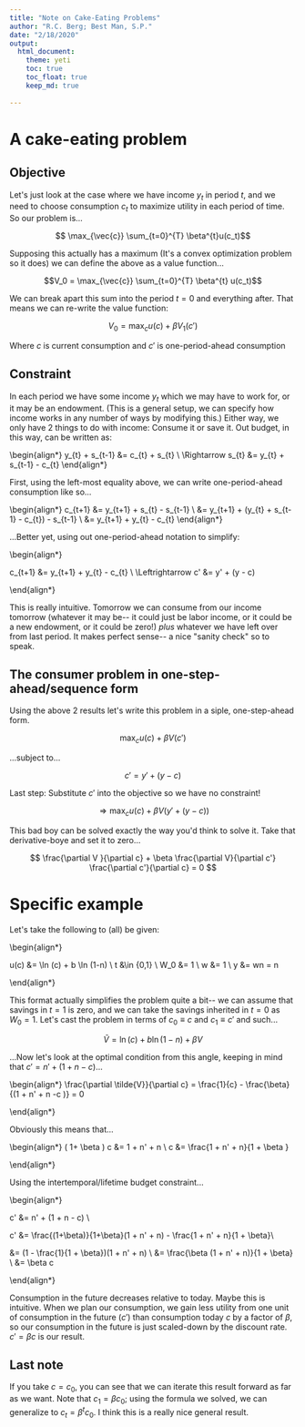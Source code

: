 ```yaml
---
title: "Note on Cake-Eating Problems"
author: "R.C. Berg; Best Man, S.P."
date: "2/18/2020"
output: 
  html_document:
    theme: yeti
    toc: true
    toc_float: true
    keep_md: true
  
---
```




# A cake-eating problem

## Objective

Let's just look at the case where we have income $y_t$ in period $t$, and we need to choose consumption $c_t$ to maximize utility in each period of time. So our problem is...

$$ \max_{\vec{c}} \sum_{t=0}^{T} \beta^{t}u(c_t)$$ 

Supposing this actually has a maximum (It's a convex optimization problem so it does) we can define the above as a value function...

$$V_0 = \max_{\vec{c}} \sum_{t=0}^{T} \beta^{t} u(c_t)$$

We can break apart this sum into the period $t=0$ and everything after. That means we can re-write the value function:

$$V_0 = \max_{c} u(c) + \beta V_{1}(c')$$

Where $c$ is current consumption and $c'$ is one-period-ahead consumption

## Constraint

In each period we have some income $y_t$ which we may have to work for, or it may be an endowment. (This is a general setup, we can specify how income works in any number of ways by modifying this.) Either way, we only have 2 things to do with income: Consume it or save it. Out budget, in this way, can be written as:

\begin{align*} y_{t} + s_{t-1} &= c_{t} + s_{t} \\ \Rightarrow s_{t} &= y_{t} + s_{t-1} - c_{t}
\end{align*}

First, using the left-most equality above, we can write one-period-ahead consumption like so...

\begin{align*} c_{t+1} &= y_{t+1} + s_{t} - s_{t-1} \\ &= y_{t+1} + (y_{t} + s_{t-1} - c_{t})  - s_{t-1} \\ &= y_{t+1} + y_{t} - c_{t}
\end{align*}

...Better yet, using out one-period-ahead notation to simplify:

\begin{align*}

c_{t+1} &= y_{t+1} + y_{t} - c_{t} \\
\Leftrightarrow c' &= y' + (y - c)

\end{align*}

This is really intuitive. Tomorrow we can consume from our income tomorrow (whatever it may be-- it could just be labor income, or it could be a new endowment, or it could be zero!) *plus* whatever we have left over from last period. It makes perfect sense-- a nice "sanity check" so to speak.

## The consumer problem in one-step-ahead/sequence form

Using the above 2 results let's write this problem in a siple, one-step-ahead form.

$$ \max_{c} u(c) + \beta V(c')$$

...subject to...

$$ c' =  y' + (y - c)$$

Last step: Substitute $c'$ into the objective so we have no constraint!

$$ \Rightarrow \max_{c} u(c) + \beta V(y' + (y - c))$$

This bad boy can be solved exactly the way you'd think to solve it. Take that derivative-boye and set it to zero...

$$ \frac{\partial V }{\partial c} + \beta \frac{\partial V}{\partial c'} \frac{\partial c'}{\partial c} = 0 $$

# Specific example

Let's take the following to (all) be given:

\begin{align*}

u(c) &= \ln (c) + b \ln (1-n) \\
t &\in \{0,1\} \\
W_0 &= 1 \\
w &= 1 \\ 
y &= wn = n 

\end{align*}

This format actually simplifies the problem quite a bit-- we can assume that savings in  $t=1$ is zero, and we can take the savings inherited in $t=0$ as $W_0 = 1$. Let's cast the problem in terms of $c_0 \equiv c$ and $c_1 \equiv c'$ and such...

$$ \tilde{V} = \ln (c) + b \ln (1-n) + \beta V $$

...Now let's look at the optimal condition from this angle, keeping in mind that $c' = n' + (1 + n - c)$...

\begin{align*} \frac{\partial \tilde{V}}{\partial c} = \frac{1}{c} - \frac{\beta}{(1 + n' + n -c )} = 0 

\end{align*}

Obviously this means that...

\begin{align*} 
( 1+ \beta ) c &= 1 + n' + n \\
c &= \frac{1 + n' + n}{1 + \beta }

\end{align*}

Using the intertemporal/lifetime budget constraint...

\begin{align*}

 c' &=  n' + (1 + n - c) \\
 
c' &= \frac{(1+\beta)}{1+\beta}(1 + n' + n) - \frac{1 + n' + n}{1 + \beta}\\ 

&= (1 - \frac{1}{1 + \beta})(1 + n' + n) \\
&= \frac{\beta (1 + n' + n)}{1 + \beta} \\
&= \beta c

\end{align*} 

Consumption in the future decreases relative to today. Maybe this is intuitive. When we plan our consumption, we gain less utility from one unit of consumption in the future ($c'$) than consumption today $c$ by a factor of $\beta$, so our consumption in the future is just scaled-down by the discount rate. $c' = \beta c$ is our result.

## Last note

If you take $c = c_0$, you can see that we can iterate this result forward as far as we want. Note that $c_1 = \beta c_0$; using the formula we solved, we can generalize to $c_t = \beta^t c_0$. I think this is a really nice general result.
